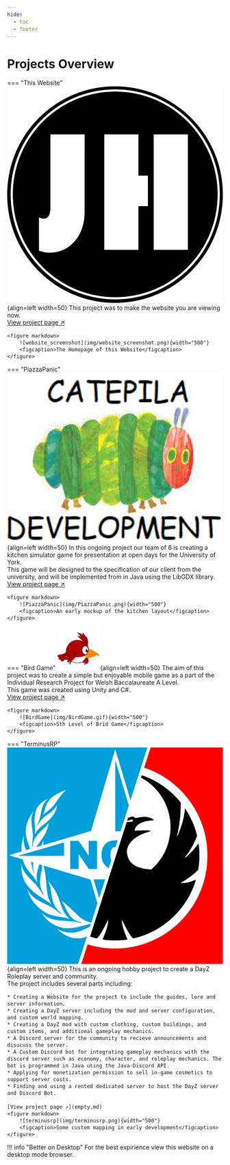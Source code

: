 ```yaml
---
hide:
  - toc
  - footer
---
```


# Projects Overview
=== "This Website"
    ![JH_Logo](img/JH_Logo.png){align=left width=50}
    This project was to make the website you are viewing now.  
    [View project page ↗](website.md)

    <figure markdown>
        ![website_screenshot](img/website_screenshot.png){width="500"}
        <figcaption>The Homepage of this Website</figcaption>
    </figure>

=== "PiazzaPanic"
    ![catepila_development](img/catepila_development.png){align=left width=50}
    In this ongoing project our team of 6 is creating a kitchen simulator game for presentation at open days for the University of York.  
    This game will be designed to the specification of our client from the university, and will be implemented from in Java using the LibGDX library.  
    [View project page ↗](empty.md)  

    <figure markdown>
        ![PiazzaPanic](img/PiazzaPanic.png){width="500"}
        <figcaption>An early mockup of the kitchen layout</figcaption>
    </figure>

=== "Bird Game"
    ![BirdGameLogo](img/BirdGameLogo.png){align=left width=50}
    The aim of this project was to create a simple but enjoyable mobile game as a part of the Individual Research Project for Welsh Baccalaureate A Level.  
    This game was created using Unity and C#.  
    [View project page ↗](empty.md)  

    <figure markdown>
        ![BirdGame](img/BirdGame.gif){width="500"}
        <figcaption>5th Level of Brid Game</figcaption>
    </figure>

=== "TerminusRP"
    ![terminusrp_logo](img/terminusrp_logo.png){align=left width=50}
    This is an ongoing hobby project to create a DayZ Roleplay server and community.  
    The project includes several parts including:  

    * Creating a Website for the project to include the guides, lore and server information.
    * Creating a DayZ server including the mod and server configuration, and custom world mapping.
    * Creating a DayZ mod with custom clothing, custom buildings, and custom items, and additional gameplay mechanics.
    * A Discord server for the community to recieve announcements and disucuss the server.
    * A Custom Discord bot for integrating gameplay mechanics with the discord server such as economy, character, and roleplay mechanics. The bot is programmed in Java using the Java-Discord API.
    * Applying for monetization permission to sell in-game cosmetics to support server costs.
    * Finding and using a rented dedicated server to host the DayZ server and Discord Bot.

    [View project page ↗](empty.md)
    <figure markdown>
        ![terminusrp](img/terminusrp.png){width="500"}
        <figcaption>Some custom mapping in early development</figcaption>
    </figure>

!!! info "Better on Desktop"
    For the best expirience view this website on a desktop mode browser.